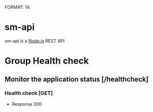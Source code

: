 FORMAT: 1A

# sm-api

sm-api is a [Node.js](https://nodejs.org) REST API

# Group Health check

## Monitor the application status [/healthcheck]

### Health check [GET]

+ Response 200

